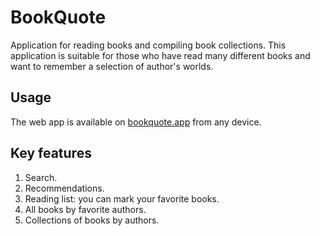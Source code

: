 # BookQuote

Application for reading books and compiling book collections. This application is suitable for those who have read many different books and want to remember a selection of author's worlds.

## Usage

The web app is available on [bookquote.app](https://bookquote.app) from any device.

## Key features

1. Search.
2. Recommendations.
3. Reading list: you can mark your favorite books.
4. All books by favorite authors.
5. Collections of books by authors.
